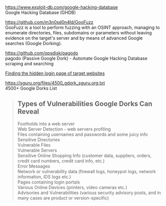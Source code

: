 <https://www.exploit-db.com/google-hacking-database>  
Google Hacking Database (GHDB)

<https://github.com/m3n0sd0n4ld/GooFuzz>  
GooFuzz is a tool to perform fuzzing with an OSINT approach, managing to enumerate directories, files, subdomains or parameters without leaving evidence on the target's server and by means of advanced Google searches (Google Dorking).

<https://github.com/opsdisk/pagodo>  
pagodo (Passive Google Dork) - Automate Google Hacking Database scraping and searching

[Finding the hidden login page of target websites](google_login_dorks.md)

<https://sguru.org/files/4500_gdork_sguru.org.txt>  
4500+ Google Dorks List



> ## Types of Vulnerabilities Google Dorks Can Reveal
> Footholds into a web server  
> Web Server Detection - web servers profiling  
> Files containing usernames and passwords and some juicy info  
> Sensitive Directories  
> Vulnerable Files  
> Vulnerable Servers  
> Sensitive Online Shopping Info (customer data, suppliers, orders, credit card numbers, credit card info, etc.)  
> Error Messages  
> Network or vulnerability data (firewall logs, honeypot logs, network information, IDS logs etc.)  
> Pages containing login portals  
> Various Online Devices (printers, video cameras etc.)  
> Advisories and Vulnerabilities (various security advisory posts, and in many cases are product or version-specific)  